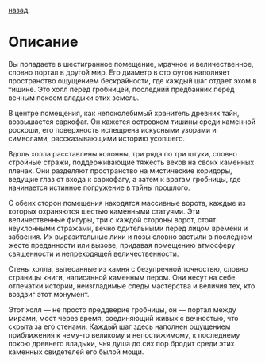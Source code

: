 [назад](./index.md)

# Описание

Вы попадаете в шестигранное помещение, мрачное и величественное, словно портал в другой мир.
Его диаметр в сто футов наполняет пространство ощущением бескрайности, где каждый шаг отдает эхом в тишине.
Это холл перед гробницей, последний предбанник перед вечным покоем владыки этих земель.

В центре помещения, как непоколебимый хранитель древних тайн, возвышается саркофаг.
Он кажется островком тишины среди каменной роскоши, его поверхность испещрена искусными узорами и символами, рассказывающими историю усопшего.

Вдоль холла расставлены колонны, три ряда по три штуки, словно стройные стражи, поддерживающие тяжесть веков на своих каменных плечах. 
Они разделяют пространство на мистические коридоры, ведущие глаз от входа к саркофагу, а затем к вратам гробницы, где начинается истинное погружение в тайны прошлого.

С обеих сторон помещения находятся массивные ворота, каждые из которых охраняются шестью каменными статуями.
Эти величественные фигуры, три с каждой стороны ворот, стоят неуклонными стражами, вечно бдительными перед лицом времени и забвения.
Их выразительные лики и позы словно застыли в последнем жесте преданности или вызове, придавая помещению атмосферу священности и непреходящей величественности.

Стены холла, вытесанные из камня с безупречной точностью, словно страницы книги, написанной каменным пером.
Они несут на себе отпечатки истории, неизгладимые следы мастерства и величия тех, кто воздвиг этот монумент.

Этот холл — не просто преддверие гробницы, он — портал между мирами, мост через время, соединяющий живых с вечностью, что скрыта за его стенами.
Каждый шаг здесь наполнен ощущением приближения к чему-то великому и непостижимому, к последнему покою древнего владыки, чья душа до сих пор бродит среди этих каменных свидетелей его былой мощи.
